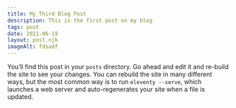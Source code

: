 ```yaml
---
title: My Third Blog Post
description: This is the first post on my blog
tags: post
date: 2021-06-19
layout: post.njk
imageAlt: fdsadf
---
```


You’ll find this post in your `posts` directory. Go ahead and edit it and re-build the site to see your changes. You can rebuild the site in many different ways, but the most common way is to run `eleventy --serve`, which launches a web server and auto-regenerates your site when a file is updated.
